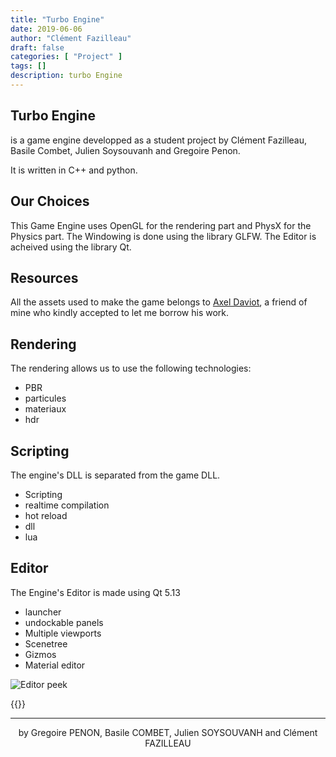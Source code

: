 ```yaml
---
title: "Turbo Engine"
date: 2019-06-06
author: "Clément Fazilleau"
draft: false
categories: [ "Project" ]
tags: []
description: turbo Engine
---
```


## Turbo Engine

is a game engine developped as a student project by Clément Fazilleau, Basile Combet, Julien Soysouvanh and Gregoire Penon.

It is written in C++ and python.

## Our Choices

This Game Engine uses OpenGL for the rendering part and PhysX for the Physics part.
The Windowing is done using the library GLFW.
The Editor is acheived using the library Qt.

## Resources

All the assets used to make the game belongs to [Axel Daviot](https://www.artstation.com/dafty9), a friend of mine who kindly accepted to let me borrow his work.

## Rendering

The rendering allows us to use the following technologies:

- PBR
- particules
- materiaux
- hdr

## Scripting

The engine's DLL is separated from the game DLL.

- Scripting
- realtime compilation
- hot reload
- dll
- lua

## Editor

The Engine's Editor is made using Qt 5.13

- launcher
- undockable panels
- Multiple viewports
- Scenetree
- Gizmos
- Material editor

![Editor peek](cover.png)

{{<zooom src="cover.png">}}

------

<div align="center">by Gregoire PENON, Basile COMBET, Julien SOYSOUVANH and Clément FAZILLEAU</div>